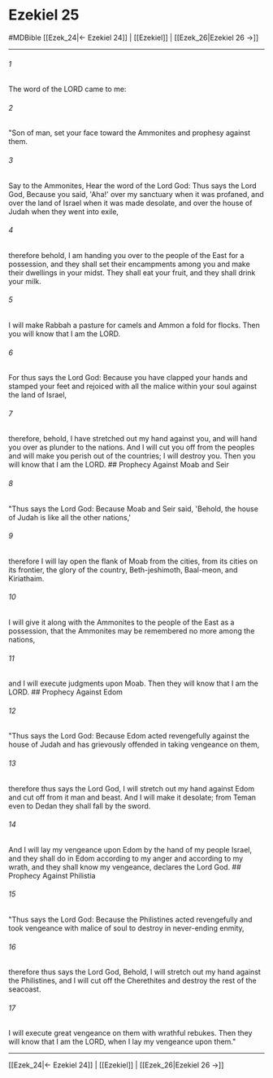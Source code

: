 # Ezekiel 25
#MDBible
[[Ezek_24|← Ezekiel 24]] | [[Ezekiel]] | [[Ezek_26|Ezekiel 26 →]]

***

###### 1 

The word of the LORD came to me: 

###### 2 

"Son of man, set your face toward the Ammonites and prophesy against them. 

###### 3 

Say to the Ammonites, Hear the word of the Lord God: Thus says the Lord God, Because you said, 'Aha!' over my sanctuary when it was profaned, and over the land of Israel when it was made desolate, and over the house of Judah when they went into exile, 

###### 4 

therefore behold, I am handing you over to the people of the East for a possession, and they shall set their encampments among you and make their dwellings in your midst. They shall eat your fruit, and they shall drink your milk. 

###### 5 

I will make Rabbah a pasture for camels and Ammon a fold for flocks. Then you will know that I am the LORD. 

###### 6 

For thus says the Lord God: Because you have clapped your hands and stamped your feet and rejoiced with all the malice within your soul against the land of Israel, 

###### 7 

therefore, behold, I have stretched out my hand against you, and will hand you over as plunder to the nations. And I will cut you off from the peoples and will make you perish out of the countries; I will destroy you. Then you will know that I am the LORD. ## Prophecy Against Moab and Seir 

###### 8 

"Thus says the Lord God: Because Moab and Seir said, 'Behold, the house of Judah is like all the other nations,' 

###### 9 

therefore I will lay open the flank of Moab from the cities, from its cities on its frontier, the glory of the country, Beth-jeshimoth, Baal-meon, and Kiriathaim. 

###### 10 

I will give it along with the Ammonites to the people of the East as a possession, that the Ammonites may be remembered no more among the nations, 

###### 11 

and I will execute judgments upon Moab. Then they will know that I am the LORD. ## Prophecy Against Edom 

###### 12 

"Thus says the Lord God: Because Edom acted revengefully against the house of Judah and has grievously offended in taking vengeance on them, 

###### 13 

therefore thus says the Lord God, I will stretch out my hand against Edom and cut off from it man and beast. And I will make it desolate; from Teman even to Dedan they shall fall by the sword. 

###### 14 

And I will lay my vengeance upon Edom by the hand of my people Israel, and they shall do in Edom according to my anger and according to my wrath, and they shall know my vengeance, declares the Lord God. ## Prophecy Against Philistia 

###### 15 

"Thus says the Lord God: Because the Philistines acted revengefully and took vengeance with malice of soul to destroy in never-ending enmity, 

###### 16 

therefore thus says the Lord God, Behold, I will stretch out my hand against the Philistines, and I will cut off the Cherethites and destroy the rest of the seacoast. 

###### 17 

I will execute great vengeance on them with wrathful rebukes. Then they will know that I am the LORD, when I lay my vengeance upon them." 

***

[[Ezek_24|← Ezekiel 24]] | [[Ezekiel]] | [[Ezek_26|Ezekiel 26 →]]
